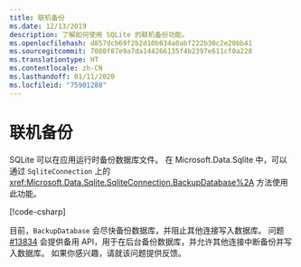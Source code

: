 ```yaml
---
title: 联机备份
ms.date: 12/13/2019
description: 了解如何使用 SQLite 的联机备份功能。
ms.openlocfilehash: d857dcb69f2b2d10b034a0abf222b30c2e20bb41
ms.sourcegitcommit: 7088f87e9a7da144266135f4b2397e611cf0a228
ms.translationtype: HT
ms.contentlocale: zh-CN
ms.lasthandoff: 01/11/2020
ms.locfileid: "75901288"
---
```

# <a name="online-backup"></a>联机备份

SQLite 可以在应用运行时备份数据库文件。 在 Microsoft.Data.Sqlite 中，可以通过 `SqliteConnection` 上的 <xref:Microsoft.Data.Sqlite.SqliteConnection.BackupDatabase%2A> 方法使用此功能。

[!code-csharp[](../../../../samples/snippets/standard/data/sqlite/BackupSample/Program.cs?name=snippet_Backup)]

目前，`BackupDatabase` 会尽快备份数据库，并阻止其他连接写入数据库。 问题 [#13834](https://github.com/dotnet/efcore/issues/13834) 会提供备用 API，用于在后台备份数据库，并允许其他连接中断备份并写入数据库。 如果你感兴趣，请就该问题提供反馈。
